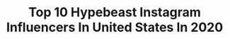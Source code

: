 ---
title: Top 10 Hypebeast Instagram Influencers In United States In 2020
description: >-
  Find top hypebeast Instagram influencers in United States in 2020. Most popular hashtags: #wetvisuals #nike #hypebae #goattour.
platform: Instagram
profiles:
  - username: "armenkeleshian"
    fullname: >-
      ARMEN 📸
    location: "United States"
    followers: 32639
    engagement: 835
    commentsToLikes: 0.017503
    id: ck14kg59ppcxj0i19spamfby8
    verified: false
    hashtags: ""
  - username: "nairobi_west_niccur"
    fullname: >-
      🌟𝕾𝖚𝖕𝖊𝖗𝖘𝖙𝖆𝖗 🌟
    location: "United States"
    followers: 72181
    engagement: 1118
    commentsToLikes: 0.061686
    id: ck0vyydbo6e4h0i19szjc6p37
    verified: false
    hashtags: "#madeinkenya, #photoshoot, #prada, #streetstyle"
  - username: "baderalsafar"
    fullname: >-
      Bader Al Safar
    location: "United States"
    followers: 116196
    engagement: 1473
    commentsToLikes: 0.005743
    id: ck8sx8b4vghr00j78djevba70
    verified: false
    hashtags: "#stayhome, #mnml, #gemelos"
  - username: "ninedash"
    fullname: >-
      Daniel♌
    location: "United States"
    followers: 23370
    engagement: 785
    commentsToLikes: 0.101760
    id: ck5qbh8wtlm440i114lgm14e5
    verified: false
    hashtags: "#2020vision, #23, #21"
  - username: "christianhadianto"
    fullname: >-
      Christian Bryan Hadianto
    location: "United States"
    followers: 28384
    engagement: 422
    commentsToLikes: 0.006095
    id: ck6to9ytpcx8a0j71oz5vjadq
    verified: false
    hashtags: "#dwp2019, #bmw, #photooftheday, #speedloverz"
  - username: "tashableu"
    fullname: >-
      TB® & Co.
    location: "United States"
    followers: 39929
    engagement: 667
    commentsToLikes: 0.061577
    id: ck0vwgx88toqg0i198u5ngdl8
    verified: false
    hashtags: "#socialresponsibility, #tresc, #treubleumedia, #tresc"
  - username: "sbcollector"
    fullname: >-
      Chris Robinson
    location: "United States"
    followers: 99948
    engagement: 411
    commentsToLikes: 0.021953
    id: ck15t0igcfq9x0i19qhxzg75o
    verified: false
    hashtags: "#diamondchallenge, #todayskicks"
  - username: "testarossadreams"
    fullname: >-
      Tyler Busher
    location: "United States"
    followers: 8367
    engagement: 815
    commentsToLikes: 0.036670
    id: ck55p8fz5a10n0i119qii9mbl
    verified: false
    hashtags: "#adidassuperstar"
  - username: "wetvisuals_"
    fullname: >-
      Wet Visuals
    location: "United States"
    followers: 34718
    engagement: 276
    commentsToLikes: 0.495972
    id: ck5ciu1abtdcl0i11bz0bp3em
    verified: false
    hashtags: "#filmproduction, #atlanta, #jaypushayoucrazy, #2kbaby"
  - username: "kenr0ck"
    fullname: >-
      Graphic Design & Illustrations
    location: "United States"
    followers: 45083
    engagement: 171
    commentsToLikes: 0.040008
    id: ck134gs1nwca50i19od76epc1
    verified: false
    hashtags: "#bykiy"
---